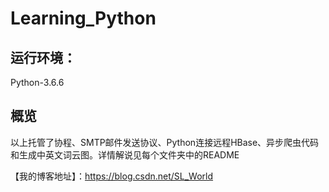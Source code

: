 # Learning_Python
## 运行环境：
Python-3.6.6
## 概览
以上托管了协程、SMTP邮件发送协议、Python连接远程HBase、异步爬虫代码和生成中英文词云图。详情解说见每个文件夹中的README

【我的博客地址】：https://blog.csdn.net/SL_World
